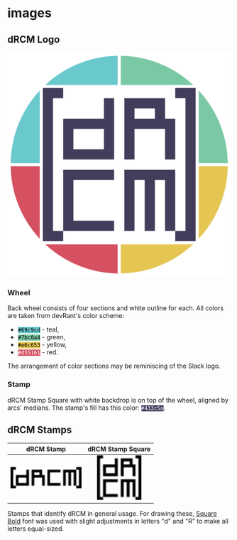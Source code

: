 # images

## dRCM Logo

![dRCM Logo](./drcm-logo.svg)

### Wheel

Back wheel consists of four sections and white outline for each. All colors are taken from devRant's color scheme:
- <code style="background: #69c9cd; color: black;">#69c9cd</code> - teal,
- <code style="background: #7bc8a4; color: black;">#7bc8a4</code> - green,
- <code style="background: #e6c653; color: black;">#e6c653</code> - yellow,
- <code style="background: #d55161; color: white;">#d55161</code> - red.

The arrangement of color sections may be reminiscing of the Slack logo.

### Stamp

dRCM Stamp Square with white backdrop is on top of the wheel, aligned by arcs' medians. The stamp's fill has this color: <code style="background: #433c5a; color: white;">#433c5a</code>.

## dRCM Stamps

dRCM Stamp | dRCM Stamp Square
:-:|:-:
<img src="./drcm-stamp.svg" alt="dRCM Stamp" width="160"> | <img src="./drcm-stamp-square.svg" alt="dRCM Stamp Square" width="100">

Stamps that identify dRCM in general usage. For drawing these, [Square Bold](./fonts/Square/Square-Bold.otf) font was used with slight adjustments in letters "d" and "R" to make all letters equal-sized.
